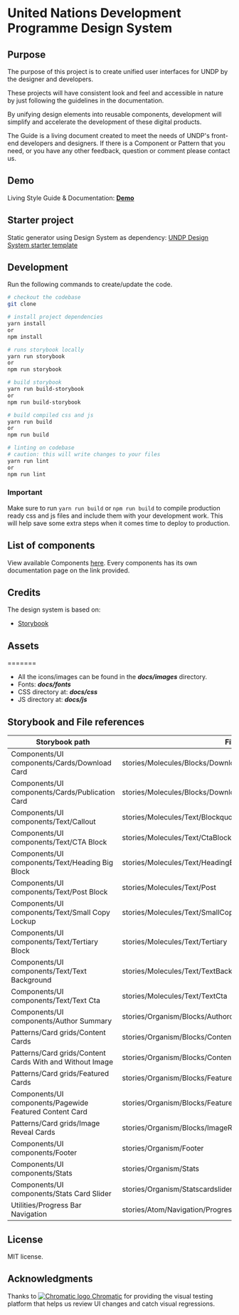 # United Nations Development Programme Design System

## Purpose

The purpose of this project is to create unified user interfaces for UNDP by the designer and developers.

These projects will have consistent look and feel and accessible in nature by just following the guidelines in the documentation.

By unifying design elements into reusable components, development will simplify and accelerate the development of these digital products.

The Guide is a living document created to meet the needs of UNDP's front-end developers and designers. If there is a Component or Pattern that you need, or you have any other feedback, question or comment please contact us.

## Demo

Living Style Guide & Documentation: **[Demo](https://design.undp.org)**

## Starter project

Static generator using Design System as dependency: [UNDP Design System starter template](https://github.com/undp/design-system-starter-template)

## Development

Run the following commands to create/update the code.

```bash
# checkout the codebase
git clone

# install project dependencies
yarn install
or
npm install

# runs storybook locally
yarn run storybook
or
npm run storybook

# build storybook
yarn run build-storybook
or
npm run build-storybook

# build compiled css and js
yarn run build
or
npm run build

# linting on codebase
# caution: this will write changes to your files
yarn run lint
or
npm run lint
```

### Important

Make sure to run `yarn run build` or `npm run build` to compile production ready css and js files and include them with your development work. This will help save some extra steps when it comes time to deploy to production.

## List of components

View available Components [here](https://design.undp.org). Every components has its own documentation page on the link provided.

## Credits

The design system is based on:

- [Storybook](https://storybook.js.org/)

## Assets

=======

- All the icons/images can be found in the **_docs/images_** directory.
- Fonts: **_docs/fonts_**
- CSS directory at: **_docs/css_**
- JS directory at: **_docs/js_**

## Storybook and File references

| Storybook path                                           | File path                                                       |
| -------------------------------------------------------- | --------------------------------------------------------------- |
| Components/UI components/Cards/Download Card             | stories/Molecules/Blocks/DownloadCard/DownloadCard              |
| Components/UI components/Cards/Publication Card          | stories/Molecules/Blocks/DownloadCard/PublicationCard           |
| Components/UI components/Text/Callout                    | stories/Molecules/Text/BlockquoteComponent                      |
| Components/UI components/Text/CTA Block                  | stories/Molecules/Text/CtaBlock                                 |
| Components/UI components/Text/Heading Big Block          | stories/Molecules/Text/HeadingBig                               |
| Components/UI components/Text/Post Block                 | stories/Molecules/Text/Post                                     |
| Components/UI components/Text/Small Copy Lockup          | stories/Molecules/Text/SmallCopy                                |
| Components/UI components/Text/Tertiary Block             | stories/Molecules/Text/Tertiary                                 |
| Components/UI components/Text/Text Background            | stories/Molecules/Text/TextBackground                           |
| Components/UI components/Text/Text Cta                   | stories/Molecules/Text/TextCta                                  |
| Components/UI components/Author Summary                  | stories/Organism/Blocks/Authorcard                              |
| Patterns/Card grids/Content Cards                        | stories/Organism/Blocks/ContentCard                             |
| Patterns/Card grids/Content Cards With and Without Image | stories/Organism/Blocks/ContentCardWithAndWithoutImage          |
| Patterns/Card grids/Featured Cards                       | stories/Organism/Blocks/FeaturedContentCard/FeaturedCard        |
| Components/UI components/Pagewide Featured Content Card  | stories/Organism/Blocks/FeaturedContentCard/PagewideContentCard |
| Patterns/Card grids/Image Reveal Cards                   | stories/Organism/Blocks/ImageRevealCards                        |
| Components/UI components/Footer                          | stories/Organism/Footer                                         |
| Components/UI components/Stats                           | stories/Organism/Stats                                          |
| Components/UI components/Stats Card Slider               | stories/Organism/Statscardslider                                |
| Utilities/Progress Bar Navigation                        | stories/Atom/Navigation/ProgressBarNavigation                   |

## License

MIT license.

## Acknowledgments

Thanks to <a href="https://www.chromatic.com/"><img src="https://avatars.githubusercontent.com/u/24584319?s=20&v=4" alt="Chromatic logo"> Chromatic</a> for providing the visual testing platform that helps us review UI changes and catch visual regressions.
